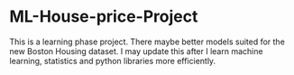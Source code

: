 # ML-House-price-Project

This is a learning phase project. There maybe better models suited for the new Boston Housing dataset. I may update this after I learn machine learning, statistics and python libraries more efficiently.
